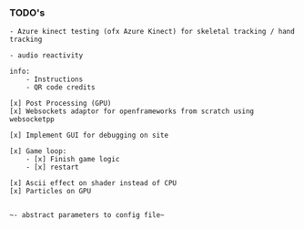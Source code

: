 ### TODO's

    - Azure kinect testing (ofx Azure Kinect) for skeletal tracking / hand tracking

    - audio reactivity

    info:
    	- Instructions
    	- QR code credits

    [x] Post Processing (GPU)
    [x] Websockets adaptor for openframeworks from scratch using websocketpp

    [x] Implement GUI for debugging on site

    [x] Game loop:
    	- [x] Finish game logic
    	- [x] restart

    [x] Ascii effect on shader instead of CPU
    [x] Particles on GPU


    ~- abstract parameters to config file~
